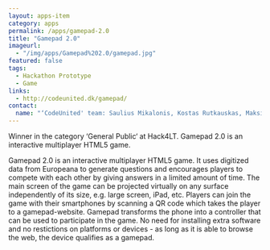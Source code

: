 ```yaml
---
layout: apps-item
category: apps
permalink: /apps/gamepad-2.0
title: "Gamepad 2.0"
imageurl:
  - "/img/apps/Gamepad%202.0/gamepad.jpg"
featured: false
tags:
  - Hackathon Prototype
  - Game
links:
  - http://codeunited.dk/gamepad/
contact: 
  name: "‘CodeUnited' team: Saulius Mikalonis, Kostas Rutkauskas, Maksim Sorokin and Mindaugas Ūba, independent developers from Lithuania and Denmark"
---
```


Winner in the category ‘General Public‘ at Hack4LT. Gamepad 2.0 is an interactive multiplayer HTML5 game.

Gamepad 2.0 is an interactive multiplayer HTML5 game. It uses digitized data from Europeana to generate questions and encourages players to compete with each other by giving answers in a limited amount of time. The main screen of the game can be projected virtually on any surface independently of its size, e.g. large screen, iPad, etc. Players can join the game with their smartphones by scanning a QR code which takes the player to a gamepad-website. Gamepad transforms the phone into a controller that can be used to participate in the game. No need for installing extra software and no restictions on platforms or devices - as long as it is able to browse the web, the device qualifies as a gamepad.
